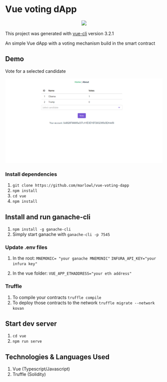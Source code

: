 # Vue voting dApp

<p align="center">		
  <img src="https://cdn-images-1.medium.com/max/1200/1*F1LChP2_EbsSPh4OPaJ7xA.png">		
 </p>
 
This project was generated with [vue-cli](https://github.com/vuejs/vue-cli) version 3.2.1

An simple Vue dApp with a voting mechanism build in the smart contract

## Demo
Vote for a selected candidate

![](screenshot.gif)

### Install dependencies
1. `git clone https://github.com/marlowl/vue-voting-dapp`
2. `npm install`
3. `cd vue`
4. `npm install`

## Install and run ganache-cli
1. `npm install -g ganache-cli`
2.  Simply start ganache with `ganache-cli -p 7545`

### Update .env files
1. In the root:
`MNEMONIC= "your ganache MNEMONIC"`
`INFURA_API_KEY="your infura key"`

2. In the vue folder:
`VUE_APP_ETHADDRESS="your eth address"`

### Truffle
1. To compile your contracts `truffle compile`
2. To deploy those contracts to the network `truffle migrate --network kovan`

## Start dev server
1. `cd vue`
2. `npm run serve`

## Technologies & Languages Used
1. Vue (Typescript/Javascript)
2. Truffle (Solidity)


